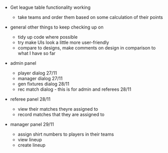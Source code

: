 - Get league table functionality working
	- take teams and order them based on some calculation of their points
	
- general other things to keep checking up on
	- tidy up code where possible
	- try make UIs look a little more user-friendly
	- compare to designs, make comments on design in comparison to what I have so far

- admin panel
	- player dialog 27/11
	- manager dialog 27/11
	- gen fixtures dialog 28/11
	- rec match dialog - this is for admin and referees 28/11

- referee panel 28/11
	- view their matches theyre assigned to
	- record matches that they are assigned to

- manager panel 29/11
	- assign shirt numbers to players in their teams
	- view lineup
	- create lineup